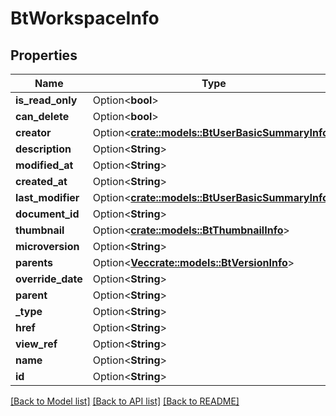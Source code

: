 # BtWorkspaceInfo

## Properties

Name | Type | Description | Notes
------------ | ------------- | ------------- | -------------
**is_read_only** | Option<**bool**> |  | [optional]
**can_delete** | Option<**bool**> |  | [optional]
**creator** | Option<[**crate::models::BtUserBasicSummaryInfo**](BTUserBasicSummaryInfo.md)> |  | [optional]
**description** | Option<**String**> |  | [optional]
**modified_at** | Option<**String**> |  | [optional]
**created_at** | Option<**String**> |  | [optional]
**last_modifier** | Option<[**crate::models::BtUserBasicSummaryInfo**](BTUserBasicSummaryInfo.md)> |  | [optional]
**document_id** | Option<**String**> |  | [optional]
**thumbnail** | Option<[**crate::models::BtThumbnailInfo**](BTThumbnailInfo.md)> |  | [optional]
**microversion** | Option<**String**> |  | [optional]
**parents** | Option<[**Vec<crate::models::BtVersionInfo>**](BTVersionInfo.md)> |  | [optional]
**override_date** | Option<**String**> |  | [optional]
**parent** | Option<**String**> |  | [optional]
**_type** | Option<**String**> |  | [optional]
**href** | Option<**String**> |  | [optional]
**view_ref** | Option<**String**> |  | [optional]
**name** | Option<**String**> |  | [optional]
**id** | Option<**String**> |  | [optional]

[[Back to Model list]](../README.md#documentation-for-models) [[Back to API list]](../README.md#documentation-for-api-endpoints) [[Back to README]](../README.md)


